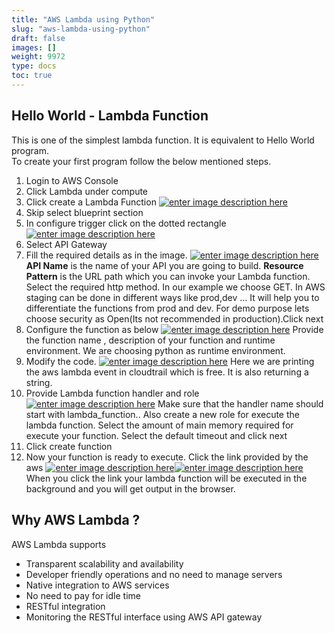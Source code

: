 ```yaml
---
title: "AWS Lambda using Python"
slug: "aws-lambda-using-python"
draft: false
images: []
weight: 9972
type: docs
toc: true
---
```


## Hello World - Lambda Function
This is one of the simplest lambda function. It is equivalent to Hello World program.  
To create your first program follow the below mentioned steps. 

 1. Login to AWS Console 
 2. Click Lambda under compute 
 3. Click create a Lambda Function [![enter image description here][1]][1]
 4. Skip select blueprint section 
 5. In configure trigger click on the dotted rectangle [![enter image description here][2]][2]
 6. Select API Gateway 
 7. Fill the required details as in the image. [![enter image description here][3]][3] **API Name** is the name of your API you are going to build. **Resource Pattern** is the URL path which you can invoke your Lambda function. Select the required http method. In our example we choose GET. In AWS staging can be done in different ways like prod,dev ... It will help you to differentiate the functions from prod and dev. For demo purpose lets choose security as Open(Its not recommended in production).Click next
 8. Configure the function as below [![enter image description here][4]][4] Provide the function name , description of your function and runtime environment. We are choosing python as runtime environment. 
 9. Modify the code. [![enter image description here][5]][5] Here we are printing the aws lambda event in cloudtrail which is free. It is also returning a string. 
 10. Provide Lambda function handler and role [![enter image description here][6]][6] Make sure that the handler name should start with lambda_function.<Lambda function Name>. Also create a new role for execute the lambda function. Select the amount of main memory required for execute your function. Select the default timeout and click next 
 11. Click create function 
 12. Now your function is ready to execute. Click the link provided by the aws [![enter image description here][7]][7][![enter image description here][8]][8] When you click the link your lambda function will be executed in the background and you will get output in the browser. 


  [1]: http://i.stack.imgur.com/CBEBZ.png
  [2]: http://i.stack.imgur.com/Zva8Z.png
  [3]: http://i.stack.imgur.com/1ERDk.png
  [4]: http://i.stack.imgur.com/vigbD.png
  [5]: http://i.stack.imgur.com/tgyX3.png
  [6]: http://i.stack.imgur.com/O6U8b.png
  [7]: http://i.stack.imgur.com/XBdiS.png
  [8]: http://i.stack.imgur.com/slO8B.png

## Why AWS Lambda ?
AWS Lambda supports 

 - Transparent scalability and availability
 - Developer friendly operations and no need to manage servers
 - Native integration to AWS services
 - No need to pay for idle time 
 - RESTful integration 
 - Monitoring the RESTful interface using AWS API gateway  
 

